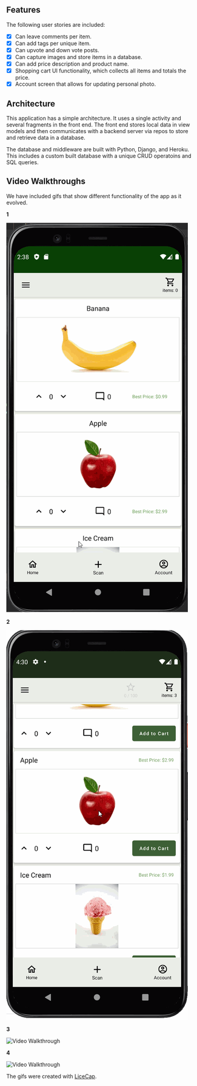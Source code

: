 ## Features
The following user stories are included:

* [x] Can leave comments per item.
* [x] Can add tags per unique item.
* [x] Can upvote and down vote posts.
* [x] Can capture images and store items in a database.
* [x] Can add price description and product name.
* [x] Shopping cart UI functionality, which collects all items and totals the price.
* [x] Account screen that allows for updating personal photo.

## Architecture
This application has a simple architecture. It uses a single activity and several fragments in the front end.
The front end stores local data in view models and then communicates with a backend server via repos to store and retrieve data in a database.

The database and middleware are built with Python, Django, and Heroku. This includes a custom built database with a unique CRUD operatoins
and SQL queries.


## Video Walkthroughs
We have included gifs that show different functionality of the app as it evolved.

**1**

<img src='crowd_sourced_shopping_app_102323.gif' title='Video Walkthrough' width='' alt='Video Walkthrough' />

**2**

<img src='crowd_sourced_shopping_app_102723.gif' title='Video Walkthrough' width='' alt='Video Walkthrough' />

**3**

<img src='crowd_sourced_shopping_app_110323.gif' title='Video Walkthrough' width='' alt='Video Walkthrough' />

**4**

<img src='crowd_sourced_shopping_app_111123.gif' title='Video Walkthrough' width='' alt='Video Walkthrough' />

The gifs were created with [LiceCap](http://www.cockos.com/licecap/).